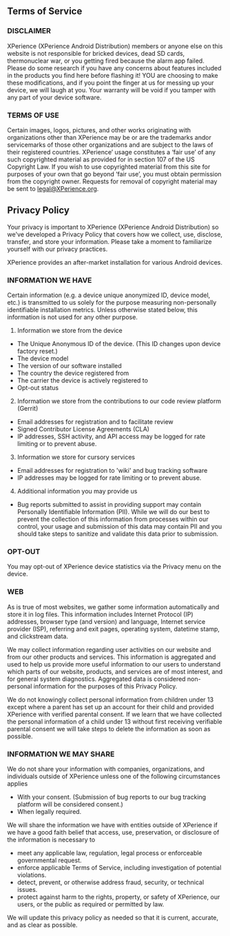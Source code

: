 ## Terms of Service

### DISCLAIMER
XPerience (XPerience Android Distribution) members or anyone else on this website is not responsible for bricked devices, dead SD cards, thermonuclear war, or you getting fired because the alarm app failed. Please do some research if you have any concerns about features included in the products you find here before flashing it! YOU are choosing to make these modifications, and if you point the finger at us for messing up your device, we will laugh at you. Your warranty will be void if you tamper with any part of your device  software.

### TERMS OF USE
Certain images, logos, pictures, and other works originating with organizations other than XPerience may be or are the trademarks andor servicemarks of those other organizations and are subject to the laws of their registered countries. XPerience’ usage constitutes a ‘fair use’ of any such copyrighted material as provided for in section 107 of the US Copyright Law. If you wish to use copyrighted material from this site for purposes of your own that go beyond ‘fair use’, you must obtain permission from the copyright owner. Requests for removal of copyright material may be sent to legal@XPerience.org.

## Privacy Policy
Your privacy is important to XPerience (XPerience Android Distribution) so we've developed a Privacy Policy that covers how we collect, use, disclose, transfer, and store your information. Please take a moment to familiarize yourself with our privacy practices.

XPerience provides an after-market installation for various Android devices.

### INFORMATION WE HAVE
Certain information (e.g. a device unique anonymized ID, device model, etc.) is transmitted to us solely for the purpose measuring non-personally identifiable installation metrics. Unless otherwise stated below, this information is not used for any other purpose.

1. Information we store from the device
 - The Unique Anonymous ID of the device. (This ID changes upon device factory reset.)
 - The device model
 - The version of our software installed
 - The country the device registered from
 - The carrier the device is actively registered to
 - Opt-out status

2. Information we store from the contributions to our code review platform (Gerrit)
 - Email addresses for registration and to facilitate review
 - Signed Contributor License Agreements (CLA)
 - IP addresses, SSH activity, and API access may be logged for rate limiting or to prevent abuse.

3. Information we store for cursory services
 - Email addresses for registration to 'wiki' and bug tracking software
 - IP addresses may be logged for rate limiting or to prevent abuse.

4. Additional information you may provide us
 - Bug reports submitted to assist in providing support may contain Personally Identifiable Information (PII). While we will do our best to prevent the collection of this information from processes within our control, your usage and submission of this data may contain PII and you should take steps to sanitize and validate this data prior to submission.

### OPT-OUT
You may opt-out of XPerience device statistics via the Privacy menu on the device.

### WEB
As is true of most websites, we gather some information automatically and store it in log files. This information includes Internet Protocol (IP) addresses, browser type (and version) and language, Internet service provider (ISP), referring and exit pages, operating system, datetime stamp, and clickstream data.

We may collect information regarding user activities on our website and from our other products and services. This information is aggregated and used to help us provide more useful information to our users to understand which parts of our website, products, and services are of most interest, and for general system diagnostics. Aggregated data is considered non-personal information for the purposes of this Privacy Policy.

We do not knowingly collect personal information from children under 13 except where a parent has set up an account for their child and provided XPerience with verified parental consent. If we learn that we have collected the personal information of a child under 13 without first receiving verifiable parental consent we will take steps to delete the information as soon as possible.

### INFORMATION WE MAY SHARE
We do not share your information with companies, organizations, and individuals outside of XPerience unless one of the following circumstances applies

- With your consent. (Submission of bug reports to our bug tracking platform will be considered consent.)
- When legally required.

We will share the information we have with entities outside of XPerience if we have a good faith belief that access, use, preservation, or disclosure of the information is necessary to

 - meet any applicable law, regulation, legal process or enforceable governmental request.
 - enforce applicable Terms of Service, including investigation of potential violations.
 - detect, prevent, or otherwise address fraud, security, or technical issues.
 - protect against harm to the rights, property, or safety of XPerience, our users, or the public as required or permitted by law.

We will update this privacy policy as needed so that it is current, accurate, and as clear as possible.
